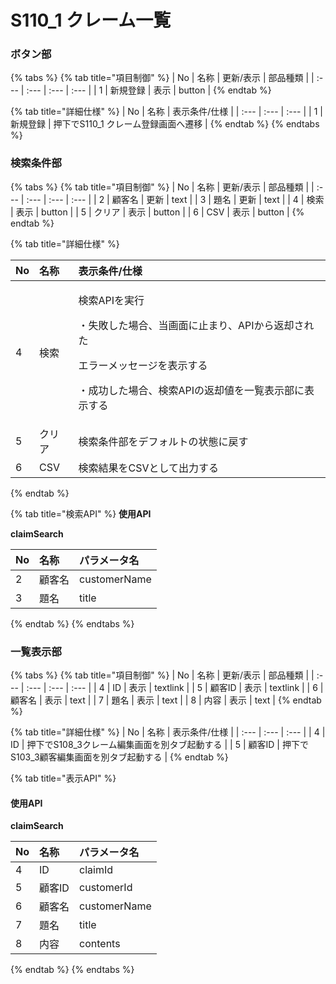# S110\_1 クレーム一覧

### **ボタン部**

{% tabs %}
{% tab title="項目制御" %}
| No | 名称 | 更新/表示 | 部品種類 |
| :--- | :--- | :--- | :--- |
| 1 | 新規登録 | 表示 | button |
{% endtab %}

{% tab title="詳細仕様" %}
| No | 名称 | 表示条件/仕様 |
| :--- | :--- | :--- |
| 1 | 新規登録 | 押下でS110\_1 クレーム登録画面へ遷移 |
{% endtab %}
{% endtabs %}

### **検索条件部**

{% tabs %}
{% tab title="項目制御" %}
| No | 名称 | 更新/表示 | 部品種類 |
| :--- | :--- | :--- | :--- |
| 2 | 顧客名 | 更新 | text |
| 3 | 題名 | 更新 | text |
| 4 | 検索 | 表示 | button |
| 5 | クリア | 表示 | button |
| 6 | CSV | 表示 | button |
{% endtab %}

{% tab title="詳細仕様" %}
<table>
  <thead>
    <tr>
      <th style="text-align:left">No</th>
      <th style="text-align:left">名称</th>
      <th style="text-align:left">表示条件/仕様</th>
    </tr>
  </thead>
  <tbody>
    <tr>
      <td style="text-align:left">4</td>
      <td style="text-align:left">検索</td>
      <td style="text-align:left">
        <p>検索APIを実行</p>
        <p>・失敗した場合、当画面に止まり、APIから返却された</p>
        <p>エラーメッセージを表示する</p>
        <p>・成功した場合、検索APIの返却値を一覧表示部に表示する</p>
      </td>
    </tr>
    <tr>
      <td style="text-align:left">5</td>
      <td style="text-align:left">クリア</td>
      <td style="text-align:left">検索条件部をデフォルトの状態に戻す</td>
    </tr>
    <tr>
      <td style="text-align:left">6</td>
      <td style="text-align:left">CSV</td>
      <td style="text-align:left">検索結果をCSVとして出力する</td>
    </tr>
  </tbody>
</table>
{% endtab %}

{% tab title="検索API" %}
**使用API**

**claimSearch**

| No | 名称 | パラメータ名 |
| :--- | :--- | :--- |
| 2 | 顧客名 | customerName |
| 3 | 題名 | title |
{% endtab %}
{% endtabs %}

### **一覧表示部**

{% tabs %}
{% tab title="項目制御" %}
| No | 名称 | 更新/表示 | 部品種類 |
| :--- | :--- | :--- | :--- |
| 4 | ID | 表示 | textlink |
| 5 | 顧客ID | 表示 | textlink |
| 6 | 顧客名 | 表示 | text |
| 7 | 題名 | 表示 | text |
| 8 | 内容 | 表示 | text |
{% endtab %}

{% tab title="詳細仕様" %}
| No | 名称 | 表示条件/仕様 |
| :--- | :--- | :--- |
| 4 | ID | 押下でS108\_3クレーム編集画面を別タブ起動する |
| 5 | 顧客ID | 押下でS103\_3顧客編集画面を別タブ起動する |
{% endtab %}

{% tab title="表示API" %}
#### 使用API <a id="shi-yong-api-1"></a>

**claimSearch**

| No | 名称 | パラメータ名 |
| :--- | :--- | :--- |
| 4 | ID | claimId |
| 5 | 顧客ID | customerId |
| 6 | 顧客名 | customerName |
| 7 | 題名 | title |
| 8 | 内容 | contents |
{% endtab %}
{% endtabs %}

